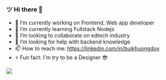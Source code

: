 ### ツ Hi there 👋

- 🔭 I’m currently working on Frontend, Web app developer
- 🌱 I’m currently learning Fullstack Nodejs
- 👯 I’m looking to collaborate on edtech industry 
- 🤔 I’m looking for help with backend knowledge 
- 📫 How to reach me: https://linkedin.com/in/buikhuongduy
- ⚡ Fun fact: I'm try to be a Designer 😎

![](https://komarev.com/ghpvc/?username=001123&color=blue)  

